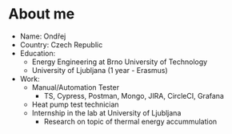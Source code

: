 # About me

- Name: Ondřej
- Country: Czech Republic
- Education:
  - Energy Engineering at Brno University of Technology
  - University of Ljubljana (1 year - Erasmus)
- Work:
  - Manual/Automation Tester
    - TS, Cypress, Postman, Mongo, JIRA, CircleCI, Grafana
  - Heat pump test technician
  - Internship in the lab at University of Ljubljana
    - Research on topic of thermal energy accummulation
